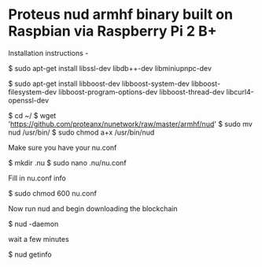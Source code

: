 # Proteus nud armhf binary built on Raspbian via Raspberry Pi 2 B+ 

Installation instructions -

$ sudo apt-get install libssl-dev libdb++-dev libminiupnpc-dev

$ sudo apt-get install libboost-dev libboost-system-dev libboost-filesystem-dev libboost-program-options-dev libboost-thread-dev libcurl4-openssl-dev

$ cd ~/
$ wget 'https://github.com/proteanx/nunetwork/raw/master/armhf/nud'
$ sudo mv nud /usr/bin/
$ sudo chmod a+x /usr/bin/nud

Make sure you have your nu.conf 

$ mkdir .nu
$ sudo nano .nu/nu.conf

Fill in nu.conf info

$ sudo chmod 600 nu.conf

Now run nud and begin downloading the blockchain

$ nud -daemon

wait a few minutes

$ nud getinfo




